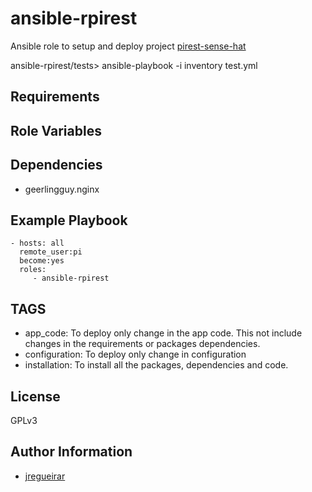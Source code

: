 # ansible-rpirest

Ansible role to setup and deploy project [pirest-sense-hat](https://github.com/jregueirar/pirest-sense-hat)

ansible-rpirest/tests> ansible-playbook -i inventory test.yml

## Requirements


## Role Variables


## Dependencies

- geerlingguy.nginx

## Example Playbook

    - hosts: all
      remote_user:pi
      become:yes
      roles:
         - ansible-rpirest
	 
## TAGS

  * app_code: To deploy only change in the app code. This not include changes in the requirements or packages dependencies. 
  * configuration: To deploy only change in configuration
  * installation: To install all the packages, dependencies and code.


License
-------

GPLv3

Author Information
------------------

- [jregueirar](https://github.com/jregueirar)
